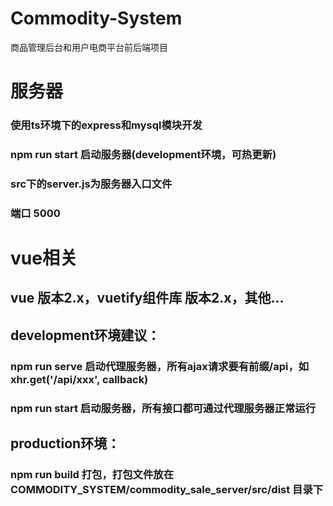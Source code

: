 # Commodity-System
商品管理后台和用户电商平台前后端项目



# 服务器
### 使用ts环境下的express和mysql模块开发
### npm run start 启动服务器(development环境，可热更新)
### src下的server.js为服务器入口文件
### 端口 5000

# vue相关
## vue 版本2.x，vuetify组件库 版本2.x，其他...
## development环境建议：
### npm run serve 启动代理服务器，所有ajax请求要有前缀/api，如 xhr.get('/api/xxx', callback)
### npm run start 启动服务器，所有接口都可通过代理服务器正常运行
## production环境：
### npm run build 打包，打包文件放在 COMMODITY_SYSTEM/commodity_sale_server/src/dist 目录下